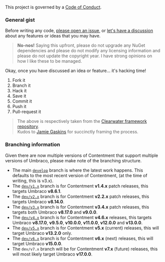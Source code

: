 This project is governed by a [Code of Conduct](CODE_OF_CONDUCT.md).

### General gist

Before writing any code, [please open an issue](https://github.com/leekelleher/umbraco-contentment/issues), or [let's have a discussion](https://github.com/leekelleher/umbraco-contentment/discussions) about any features or ideas that you may have.

> **No-nos!** Saying this upfront, please do not upgrade any NuGet dependencies and please do not modify any licensing information and please do not update the copyright year.
> I have strong opinions on how I like these to be managed.

Okay, once you have discussed an idea or feature... it's hacking time!

1. Fork it
2. Branch it
3. Hack it
4. Save it
5. Commit it
6. Push it
7. Pull-request it

> The above is respectively taken from the [Clearwater framework repository](https://github.com/clearwater-rb/clearwater/blob/master/README.md#contributing).<br>
> Kudos to [Jamie Gaskins](https://github.com/jgaskins) for succinctly framing the process.


### Branching information

Given there are now multiple versions of Contentment that support multiple versions of Umbraco, please make note of the branching structure.

- The main [`develop`](https://github.com/leekelleher/umbraco-contentment/tree/develop) branch is where the latest work happens. This defaults to the most recent version of Contentment, (at the time of writing, this is v3.x).
- The [`dev/v1.x`](https://github.com/leekelleher/umbraco-contentment/tree/dev/v1.x) branch is for Contentment **v1.4.x** patch releases, this targets Umbraco **v8.6.1**.
- The [`dev/v2.x`](https://github.com/leekelleher/umbraco-contentment/tree/dev/v2.x) branch is for Contentment **v2.2.x** patch releases, this targets Umbraco **v8.14.0**.
- The [`dev/v3.x`](https://github.com/leekelleher/umbraco-contentment/tree/dev/v3.x) branch is for Contentment **v3.4.x** patch releases, this targets both Umbraco **v8.17.0** and **v9.0.0**.
- The [`dev/v4.x`](https://github.com/leekelleher/umbraco-contentment/tree/dev/v4.x) branch is for Contentment **v4.6.x** releases, this targets Umbraco **v8.17.0**, **v9.5.0**, **v10.0.0**, **v11.0.0**, **v12.0.0** and **v13.0.0**.
- The [`dev/v5.x`](https://github.com/leekelleher/umbraco-contentment/tree/dev/v5.x) branch is for Contentment **v5.x** (current) releases, this will target Umbraco **v13.2.0** only.
- The [`dev/v6.x`](https://github.com/leekelleher/umbraco-contentment/tree/dev/v6.x) branch is for Contentment **v6.x** (next) releases, this will target Umbraco **v15.0.0**.
- The `dev/v7.x` branch will be for Contentment **v7.x** (future) releases, this will most likely target Umbraco **v17.0.0**.
